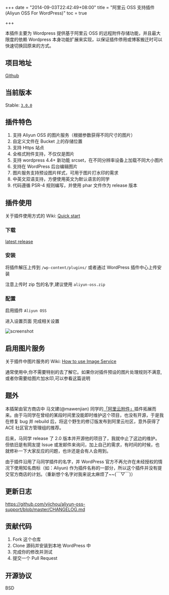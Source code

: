 +++
date = "2014-09-03T22:42:49+08:00"
title = "阿里云 OSS 支持插件 (Aliyun OSS For WordPress)"
toc = true

+++

本插件主要为 Wordpress 提供基于阿里云 OSS 的远程附件存储功能，并且最大限度的依赖 Wordpress 本身功能扩展来实现，以保证插件停用或博客搬迁时可以快速切换回原来的方式。

## 项目地址

[Github](https://github.com/yiichou/aliyun-oss-support)

## 当前版本

Stable: [`3.0.0`](https://github.com/yiichou/aliyun-oss-support/releases/latest)

## 插件特色

1. 支持 Aliyun OSS 的图片服务（根据参数获得不同尺寸的图片）
2. 自定义文件在 Bucket 上的存储位置  
3. 支持 Https 站点
4. 全格式附件支持，不仅仅是图片
5. 支持 wordpress 4.4+ 新功能 srcset，在不同分辨率设备上加载不同大小图片
6. 支持在 WordPress 后台编辑图片
7. 图片服务支持预设图片样式，可用于图片打水印的需求
8. 中英文双语支持，方便使用英文为默认语言的同学
9. 代码遵循 PSR-4 规则编写，并使用 phar 文件作为 release 版本

## 插件使用

关于插件使用方式的 Wiki: [Quick start](https://github.com/yiichou/aliyun-oss-support/wiki/Quick-start)

### 下载

[latest release](https://github.com/yiichou/aliyun-oss-support/releases/latest)

### 安装

将插件解压上传到 `/wp-content/plugins/` 或者通过 WordPress 插件中心上传安装

注意上传时 zip 包的名字,建议使用 `aliyun-oss.zip`

### 配置

启用插件 `Aliyun OSS`

进入设置页面 完成相关设置

![screenshot](https://github.com/yiichou/aliyun-oss-support/blob/master/screenshot.png)

## 启用图片服务

关于插件中图片服务的 Wiki: [How to use Image Service](https://github.com/yiichou/aliyun-oss-support/wiki/How-to-use-Image-Service)

通常使用中,你不需要特别的去了解它。如果你对插件预设的图片处理规则不满意,或者你需要给图片加水印,可以参看这篇说明

## 题外

本插架由官方商店中 马文建(@mawenjian) 同学的[「阿里云附件」](https://github.com/mawenjian/aliyun-oss-support)插件拓展而来。由于马同学在曾经的某段时间里没能即时维护这个项目，也没有开源，于是我在修复 bug 并 rebuild 后，将这个野生的修订版发布到阿里云社区，意外获得了 ACE 社区官方管理组的推荐。

后来，马同学 release 了 2.0 版本并开源他的项目了，我就中止了这边的维护。但依旧是有网友提 Issue 或发邮件来询问，加上自己的需求，有时间的时候，也就修补一下大家反应的问题，也许还是会有人会用到。

由于插件沿用了马同学插件的名字，并 WordPress 官方不再允许在未经授权的情况下使用知名商标（如：Aliyun) 作为插件名称的一部分，所以这个插件并没有提交官方商店的计划。（重新想个名字对我来说太麻烦了~~(￣▽￣)）

## 更新日志

https://github.com/yiichou/aliyun-oss-support/blob/master/CHANGELOG.md

## 贡献代码

1. Fork 这个仓库
2. Clone 源码并安装到本地 WordPress 中
3. 完成你的修改并测试
4. 提交一个 Pull Request

## 开源协议

BSD

